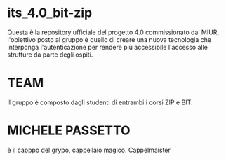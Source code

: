 # its_4.0_bit-zip
Questa è la repository ufficiale del progetto 4.0 commissionato dal MIUR, l'obiettivo posto al gruppo è quello di creare una nuova tecnologia che interponga l'autenticazione per rendere più accessibile l'accesso alle strutture da parte degli ospiti.

# TEAM
Il gruppo è composto dagli studenti di entrambi i corsi ZIP e BIT. 

# MICHELE PASSETTO 
è il capppo del grypo, cappellaio magico. Cappelmaister